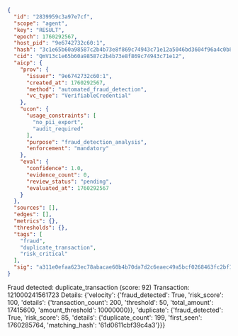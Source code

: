 ```json
{
  "id": "2839959c3a97e7cf",
  "scope": "agent",
  "key": "RESULT",
  "epoch": 1760292567,
  "host_pid": "9e6742732c60:1",
  "hash": "3c1e65b60a98587c2b4b73e8f869c74943c71e12a5046bd3604f96a4c0b8174e",
  "cid": "QmV13c1e65b60a98587c2b4b73e8f869c74943c71e12",
  "aicp": {
    "prov": {
      "issuer": "9e6742732c60:1",
      "created_at": 1760292567,
      "method": "automated_fraud_detection",
      "vc_type": "VerifiableCredential"
    },
    "ucon": {
      "usage_constraints": [
        "no_pii_export",
        "audit_required"
      ],
      "purpose": "fraud_detection_analysis",
      "enforcement": "mandatory"
    },
    "eval": {
      "confidence": 1.0,
      "evidence_count": 0,
      "review_status": "pending",
      "evaluated_at": 1760292567
    }
  },
  "sources": [],
  "edges": [],
  "metrics": {},
  "thresholds": {},
  "tags": [
    "fraud",
    "duplicate_transaction",
    "risk_critical"
  ],
  "sig": "a311e0efaa623ec78abacae60b4b70da7d2c6eaec49a5bcf0268463fc2bf164c"
}
```

Fraud detected: duplicate_transaction (score: 92)
Transaction: 121000241561723
Details: {'velocity': {'fraud_detected': True, 'risk_score': 100, 'details': {'transaction_count': 200, 'threshold': 50, 'total_amount': 17415600, 'amount_threshold': 10000000}}, 'duplicate': {'fraud_detected': True, 'risk_score': 85, 'details': {'duplicate_count': 199, 'first_seen': 1760285764, 'matching_hash': '61d0611cbf39c4a3'}}}